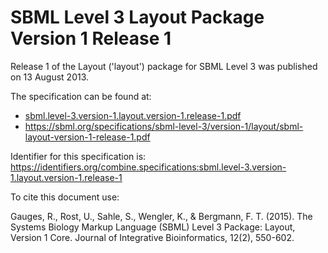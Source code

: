 # SBML Level 3 Layout Package Version 1 Release 1
Release 1 of the Layout ('layout') package for SBML Level 3 was published on 13 August 2013. 

The specification can be found at:

* [sbml.level-3.version-1.layout.version-1.release-1.pdf](./files/sbml.level-3.version-1.layout.version-1.release-1.pdf)
* https://sbml.org/specifications/sbml-level-3/version-1/layout/sbml-layout-version-1-release-1.pdf

Identifier for this specification is: https://identifiers.org/combine.specifications:sbml.level-3.version-1.layout.version-1.release-1

To cite this document use:

Gauges, R., Rost, U., Sahle, S., Wengler, K., & Bergmann, F. T. (2015). The Systems Biology Markup Language (SBML) Level 3 Package: Layout, Version 1 Core. Journal of Integrative Bioinformatics, 12(2), 550-602.